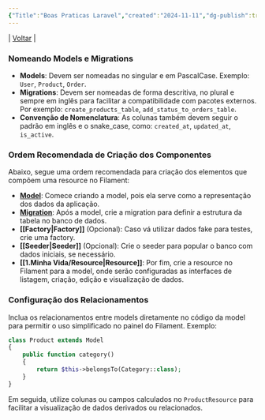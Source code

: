 ```yaml
---
{"Title":"Boas Praticas Laravel","created":"2024-11-11","dg-publish":true,"tags":["pessoal/estudos","pessoal/quaseumdev"],"permalink":"/1-minha-vida/boas-praticas-laravel/","dgPassFrontmatter":true}
---
```


| [Voltar](index) |
### Nomeando Models e Migrations
- **Models**: Devem ser nomeadas no singular e em PascalCase. Exemplo: 
  `User`, `Product`, `Order`.
- **Migrations**: Devem ser nomeadas de forma descritiva, no plural e sempre em inglês para facilitar a compatibilidade com pacotes externos. Por exemplo:
  `create_products_table`, `add_status_to_orders_table`.
- **Convenção de Nomenclatura**: As colunas também devem seguir o padrão em inglês e o snake_case, como: 
  `created_at`, `updated_at`, `is_active`.
### Ordem Recomendada de Criação dos Componentes
Abaixo, segue uma ordem recomendada para criação dos elementos que compõem uma resource no Filament:
- **[Model](Model%20e%20a%20Migration.md)**: Comece criando a model, pois ela serve como a representação dos dados da aplicação.
- **[Migration](Model%20e%20a%20Migration.md)**: Após a model, crie a migration para definir a estrutura da tabela no banco de dados.
- **[[Factory\|Factory]]** (Opcional): Caso vá utilizar dados fake para testes, crie uma factory.
- **[[Seeder\|Seeder]]** (Opcional): Crie o seeder para popular o banco com dados iniciais, se necessário.
- **[[1.Minha Vida/Resource\|Resource]]**: Por fim, crie a resource no Filament para a model, onde serão configuradas as interfaces de listagem, criação, edição e visualização de dados.
### Configuração dos Relacionamentos
Inclua os relacionamentos entre models diretamente no código da model para permitir o uso simplificado no painel do Filament. Exemplo:
```php
class Product extends Model
{
    public function category()
    {
        return $this->belongsTo(Category::class);
    }
}
```
Em seguida, utilize colunas ou campos calculados no `ProductResource` para facilitar a visualização de dados derivados ou relacionados.